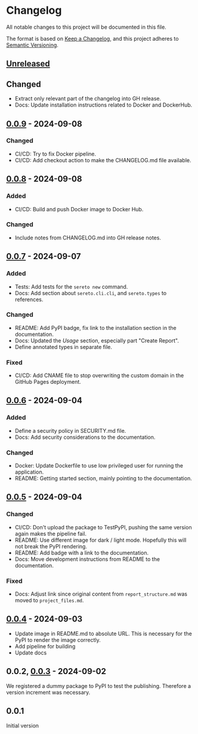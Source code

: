 # Changelog

All notable changes to this project will be documented in this file.

The format is based on [Keep a Changelog](https://keepachangelog.com/en/1.1.0/),
and this project adheres to [Semantic Versioning](https://semver.org/spec/v2.0.0.html).

## [Unreleased]

## Changed

- Extract only relevant part of the changelog into GH release.
- Docs: Update installation instructions related to Docker and DockerHub.

## [0.0.9] - 2024-09-08

### Changed

- CI/CD: Try to fix Docker pipeline.
- CI/CD: Add checkout action to make the CHANGELOG.md file available.

## [0.0.8] - 2024-09-08

### Added

- CI/CD: Build and push Docker image to Docker Hub.

### Changed

- Include notes from CHANGELOG.md into GH release notes.

## [0.0.7] - 2024-09-07

### Added

- Tests: Add tests for the `sereto new` command.
- Docs: Add section about `sereto.cli.cli`, and `sereto.types` to references.

### Changed

- README: Add PyPI badge, fix link to the installation section in the documentation.
- Docs: Updated the *Usage* section, especially part "Create Report".
- Define annotated types in separate file.

### Fixed

- CI/CD: Add CNAME file to stop overwriting the custom domain in the GitHub Pages deployment.

## [0.0.6] - 2024-09-04

### Added

- Define a security policy in SECURITY.md file.
- Docs: Add security considerations to the documentation.

### Changed

- Docker: Update Dockerfile to use low privileged user for running the application.
- README: Getting started section, mainly pointing to the documentation.

## [0.0.5] - 2024-09-04

### Changed

- CI/CD: Don't upload the package to TestPyPI, pushing the same version again makes the pipeline fail.
- README: Use different image for dark / light mode. Hopefully this will not break the PyPI rendering.
- README: Add badge with a link to the documentation.
- Docs: Move development instructions from README to the documentation.

### Fixed

- Docs: Adjust link since original content from `report_structure.md` was moved to `project_files.md`.

## [0.0.4] - 2024-09-03

- Update image in README.md to absolute URL. This is necessary for the PyPI to render the image correctly.
- Add pipeline for building
- Update docs

## 0.0.2, [0.0.3] - 2024-09-02

We registered a dummy package to PyPI to test the publishing. Therefore a version increment was necessary.

## 0.0.1

Initial version


[unreleased]: https://github.com/s3r3t0/sereto/compare/v0.0.9...HEAD
[0.0.9]: https://github.com/s3r3t0/sereto/compare/v0.0.8...v0.0.9
[0.0.8]: https://github.com/s3r3t0/sereto/compare/v0.0.7...v0.0.8
[0.0.7]: https://github.com/s3r3t0/sereto/compare/v0.0.6...v0.0.7
[0.0.6]: https://github.com/s3r3t0/sereto/compare/v0.0.5...v0.0.6
[0.0.5]: https://github.com/s3r3t0/sereto/compare/v0.0.4...v0.0.5
[0.0.4]: https://github.com/s3r3t0/sereto/compare/v0.0.3...v0.0.4
[0.0.3]: https://github.com/s3r3t0/sereto/releases/tag/v0.0.3

